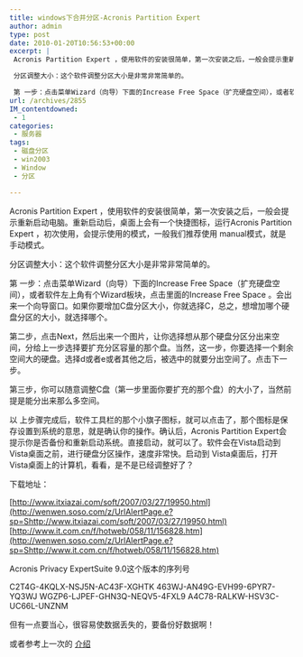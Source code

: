 ```yaml
---
title: windows下合并分区-Acronis Partition Expert
author: admin
type: post
date: 2010-01-20T10:56:53+00:00
excerpt: |
 Acronis Partition Expert ，使用软件的安装很简单，第一次安装之后，一般会提示重新启动电脑。重新启动后，桌面上会有一个快捷图标，运行Acronis Partition Expert ，初次使用，会提示使用的模式，一般我们推荐使用 manual模式，就是手动模式。

 分区调整大小：这个软件调整分区大小是非常非常简单的。

 第 一步：点击菜单Wizard（向导）下面的Increase Free Space（扩充硬盘空间），或者软件左上角有个Wizard板块，点击里面的Increase Free Space 。会出来一个向导窗口。如果你要增加C盘分区大小，你就选择C，总之，想增加哪个硬盘分区的大小，就选择哪个。
url: /archives/2855
IM_contentdowned:
 - 1
categories:
 - 服务器
tags:
 - 磁盘分区
 - win2003
 - Window
 - 分区

---
```

Acronis Partition Expert ，使用软件的安装很简单，第一次安装之后，一般会提示重新启动电脑。重新启动后，桌面上会有一个快捷图标，运行Acronis Partition Expert ，初次使用，会提示使用的模式，一般我们推荐使用 manual模式，就是手动模式。

分区调整大小：这个软件调整分区大小是非常非常简单的。

第 一步：点击菜单Wizard（向导）下面的Increase Free Space（扩充硬盘空间），或者软件左上角有个Wizard板块，点击里面的Increase Free Space 。会出来一个向导窗口。如果你要增加C盘分区大小，你就选择C，总之，想增加哪个硬盘分区的大小，就选择哪个。

第二步，点击Next，然后出来一个图片，让你选择想从那个硬盘分区分出来空间，分给上一步选择要扩充分区容量的那个盘。当然，这一步，你要选择一个剩余空间大的硬盘。选择d或者e或者其他之后，被选中的就要分出空间了。点击下一步。

第三步，你可以随意调整C盘（第一步里面你要扩充的那个盘）的大小了，当然前提是能分出来那么多空间。

以 上步骤完成后，软件工具栏的那个小旗子图标，就可以点击了，那个图标是保存设置到系统的意思，就是确认你的操作。确认后，Acronis Partition Expert会提示你是否备份和重新启动系统。直接启动，就可以了。软件会在Vista启动到Vista桌面之前，进行硬盘分区操作，速度非常快。启动到 Vista桌面后，打开Vista桌面上的计算机，看看，是不是已经调整好了？

下载地址：

[http://www.itxiazai.com/soft/2007/03/27/19950.html](http://wenwen.soso.com/z/UrlAlertPage.e?sp=Shttp://www.itxiazai.com/soft/2007/03/27/19950.html) [http://www.it.com.cn/f/hotweb/058/11/156828.htm](http://wenwen.soso.com/z/UrlAlertPage.e?sp=Shttp://www.it.com.cn/f/hotweb/058/11/156828.htm)

Acronis Privacy ExpertSuite 9.0这个版本的序列号

C2T4G-4KQLX-NSJ5N-AC43F-XGHTK
463WJ-AN49G-EVH99-6PYR7-YQ3WJ
WGZP6-LJPEF-GHN3Q-NEQV5-4FXL9
A4C78-RALKW-HSV3C-UC66L-UNZNM

但有一点要当心，很容易使数据丢失的，要备份好数据啊！

或者参考上一次的 [介绍](/index.php/archives/2369)